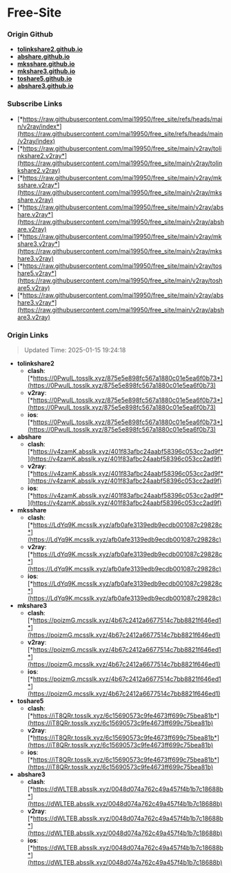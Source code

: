 # Free-Site

### Origin Github

- [**tolinkshare2.github.io**](https://github.com/tolinkshare2/tolinkshare2.github.io)
- [**abshare.github.io**](https://github.com/abshare/abshare.github.io)
- [**mksshare.github.io**](https://github.com/mksshare/mksshare.github.io)
- [**mkshare3.github.io**](https://github.com/mkshare3/mkshare3.github.io)
- [**toshare5.github.io**](https://github.com/toshare5/toshare5.github.io)
- [**abshare3.github.io**](https://github.com/abshare3/abshare3.github.io)

### Subscribe Links

- [*https://raw.githubusercontent.com/mai19950/free_site/refs/heads/main/v2ray/index*](https://raw.githubusercontent.com/mai19950/free_site/refs/heads/main/v2ray/index)
- [*https://raw.githubusercontent.com/mai19950/free_site/main/v2ray/tolinkshare2.v2ray*](https://raw.githubusercontent.com/mai19950/free_site/main/v2ray/tolinkshare2.v2ray)
- [*https://raw.githubusercontent.com/mai19950/free_site/main/v2ray/mksshare.v2ray*](https://raw.githubusercontent.com/mai19950/free_site/main/v2ray/mksshare.v2ray)
- [*https://raw.githubusercontent.com/mai19950/free_site/main/v2ray/abshare.v2ray*](https://raw.githubusercontent.com/mai19950/free_site/main/v2ray/abshare.v2ray)
- [*https://raw.githubusercontent.com/mai19950/free_site/main/v2ray/mkshare3.v2ray*](https://raw.githubusercontent.com/mai19950/free_site/main/v2ray/mkshare3.v2ray)
- [*https://raw.githubusercontent.com/mai19950/free_site/main/v2ray/toshare5.v2ray*](https://raw.githubusercontent.com/mai19950/free_site/main/v2ray/toshare5.v2ray)
- [*https://raw.githubusercontent.com/mai19950/free_site/main/v2ray/abshare3.v2ray*](https://raw.githubusercontent.com/mai19950/free_site/main/v2ray/abshare3.v2ray)

### Origin Links

> Updated Time: 2025-01-15 19:24:18

- **tolinkshare2**
  - **clash**: [*https://0PwuIL.tosslk.xyz/875e5e898fc567a1880c01e5ea6f0b73*](https://0PwuIL.tosslk.xyz/875e5e898fc567a1880c01e5ea6f0b73)
  - **v2ray**: [*https://0PwuIL.tosslk.xyz/875e5e898fc567a1880c01e5ea6f0b73*](https://0PwuIL.tosslk.xyz/875e5e898fc567a1880c01e5ea6f0b73)
  - **ios**: [*https://0PwuIL.tosslk.xyz/875e5e898fc567a1880c01e5ea6f0b73*](https://0PwuIL.tosslk.xyz/875e5e898fc567a1880c01e5ea6f0b73)
- **abshare**
  - **clash**: [*https://v4zamK.absslk.xyz/401f83afbc24aabf58396c053cc2ad9f*](https://v4zamK.absslk.xyz/401f83afbc24aabf58396c053cc2ad9f)
  - **v2ray**: [*https://v4zamK.absslk.xyz/401f83afbc24aabf58396c053cc2ad9f*](https://v4zamK.absslk.xyz/401f83afbc24aabf58396c053cc2ad9f)
  - **ios**: [*https://v4zamK.absslk.xyz/401f83afbc24aabf58396c053cc2ad9f*](https://v4zamK.absslk.xyz/401f83afbc24aabf58396c053cc2ad9f)
- **mksshare**
  - **clash**: [*https://LdYq9K.mcsslk.xyz/afb0afe3139edb9ecdb001087c29828c*](https://LdYq9K.mcsslk.xyz/afb0afe3139edb9ecdb001087c29828c)
  - **v2ray**: [*https://LdYq9K.mcsslk.xyz/afb0afe3139edb9ecdb001087c29828c*](https://LdYq9K.mcsslk.xyz/afb0afe3139edb9ecdb001087c29828c)
  - **ios**: [*https://LdYq9K.mcsslk.xyz/afb0afe3139edb9ecdb001087c29828c*](https://LdYq9K.mcsslk.xyz/afb0afe3139edb9ecdb001087c29828c)
- **mkshare3**
  - **clash**: [*https://poizmG.mcsslk.xyz/4b67c2412a6677514c7bb8821f646ed1*](https://poizmG.mcsslk.xyz/4b67c2412a6677514c7bb8821f646ed1)
  - **v2ray**: [*https://poizmG.mcsslk.xyz/4b67c2412a6677514c7bb8821f646ed1*](https://poizmG.mcsslk.xyz/4b67c2412a6677514c7bb8821f646ed1)
  - **ios**: [*https://poizmG.mcsslk.xyz/4b67c2412a6677514c7bb8821f646ed1*](https://poizmG.mcsslk.xyz/4b67c2412a6677514c7bb8821f646ed1)
- **toshare5**
  - **clash**: [*https://iT8QRr.tosslk.xyz/6c15690573c9fe4673ff699c75bea81b*](https://iT8QRr.tosslk.xyz/6c15690573c9fe4673ff699c75bea81b)
  - **v2ray**: [*https://iT8QRr.tosslk.xyz/6c15690573c9fe4673ff699c75bea81b*](https://iT8QRr.tosslk.xyz/6c15690573c9fe4673ff699c75bea81b)
  - **ios**: [*https://iT8QRr.tosslk.xyz/6c15690573c9fe4673ff699c75bea81b*](https://iT8QRr.tosslk.xyz/6c15690573c9fe4673ff699c75bea81b)
- **abshare3**
  - **clash**: [*https://dWLTEB.absslk.xyz/0048d074a762c49a457f4b1b7c18688b*](https://dWLTEB.absslk.xyz/0048d074a762c49a457f4b1b7c18688b)
  - **v2ray**: [*https://dWLTEB.absslk.xyz/0048d074a762c49a457f4b1b7c18688b*](https://dWLTEB.absslk.xyz/0048d074a762c49a457f4b1b7c18688b)
  - **ios**: [*https://dWLTEB.absslk.xyz/0048d074a762c49a457f4b1b7c18688b*](https://dWLTEB.absslk.xyz/0048d074a762c49a457f4b1b7c18688b)
